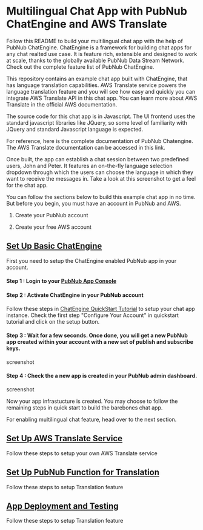 # Multilingual Chat App with PubNub ChatEngine and AWS Translate

Follow this README to build your multilingual chat app with the help of PubNub ChatEngine. ChatEngine is a framework for building chat apps for any chat realted use case. It is feature rich, extensible and designed to work at scale, thanks to the globally available PubNub Data Stream Network. Check out the complete feature list of PubNub ChatEngine.

This repository contains an example chat app built with ChatEngine, that has language translation capabilities. AWS Translate service powers the language translation feature and you will see how easy and quickly you can integrate AWS Translate API in this chat app. You can learn more about AWS Translate in the official AWS documentation.  

The source code for this chat app is in Javascript. The UI frontend uses the standard javascript libraries like JQuery, so some level of familiarity with JQuery and standard Javascript language is expected. 

For reference, here is the complete documentation of PubNub Chatengine. The AWS Translate documentation can be accessed in this link.  

Once built, the app can establish a chat session between two predefined users, John and Peter. It features an on-the-fly language selection dropdown through which the users can choose the language in which they want to receive the messages in. Take a look at this screenshot to get a feel for the chat app.

<screenshot>
  

You can follow the sections below to build this example chat app in no time. But before you begin, you must have an account in PubNub and AWS. 

1. Create your PubNub account

2. Create your free AWS account 

  


## [Set Up Basic ChatEngine](#set-up-basic-chatengine)

First you need to setup the ChatEngine enabled PubNub app in your account. 

#### Step 1 : Login to your [PubNub App Console](https://admin.pubnub.com)


#### Step 2 : Activate ChatEngine in your PubNub account

Follow these steps in [ChatEngine QuickStart Tutorial](https://www.pubnub.com/docs/tutorials/chatengine#step-one-pubnub-keys) to setup your chat app instance. Check the first step "Configure Your Account" in quickstart tutorial and click on the setup button.

#### Step 3 : Wait for a few seconds. Once done, you will get a new PubNub app created within your account with a new set of publish and subscribe keys. 

screenshot

#### Step 4 : Check the a new app is created in your PubNub admin dashboard.

screenshot

Now your app infrastucture is created. You may choose to follow the remaining steps in quick start to build the barebones chat app. 

For enabling multilingual chat feature, head over to the next section. 



## [Set Up AWS Translate Service](#set-up-aws-translate-service)

Follow these steps to setup your own AWS Translate service


## [Set Up PubNub Function for Translation](#set-up-pubnub-function-for-translation)

Follow these steps to setup Translation feature

## [App Deployment and Testing](#app-deployment-and-testing)

Follow these steps to setup Translation feature
